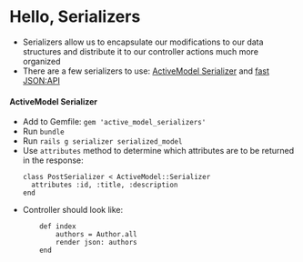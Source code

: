 # Hello, Serializers

- Serializers allow us to encapsulate our modifications to our data structures and distribute it to our controller actions much more organized
- There are a few serializers to use: [ActiveModel Serializer](https://github.com/rails-api/active_model_serializers/blob/0-10-stable/docs/general/getting_started.md) and [fast JSON:API](https://github.com/Netflix/fast_jsonapi)

#### ActiveModel Serializer

- Add to Gemfile: `gem 'active_model_serializers'`
- Run `bundle`
- Run `rails g serializer serialized_model`
- Use `attributes` method to determine which attributes are to be returned in the response:
    ```
    class PostSerializer < ActiveModel::Serializer
      attributes :id, :title, :description
    end
    ```
- Controller should look like:
    ```
        def index
            authors = Author.all 
            render json: authors
        end 
    ```